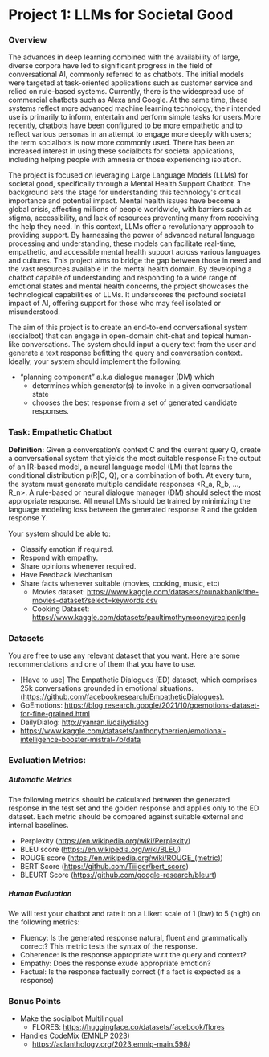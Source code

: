 # Project 1: LLMs for Societal Good

### Overview
The advances in deep learning combined with the availability of large, diverse corpora have led to significant progress in the field of conversational AI, commonly referred to as chatbots. The initial models were targeted at task-oriented applications such as customer service and relied on rule-based systems. Currently, there is the widespread use of commercial chatbots such as Alexa and Google. At the same time, these systems reflect more advanced machine learning technology, their intended use is primarily to inform, entertain and perform simple tasks for users.More recently, chatbots have been configured to be more empathetic and to reflect various personas in an attempt to engage more deeply with users; the term socialbots is now more commonly used. There has been an increased interest in using these socialbots for societal applications, including helping people with amnesia or those experiencing isolation.

The project is focused on leveraging Large Language Models (LLMs) for societal good, specifically through a Mental Health Support Chatbot. The background sets the stage for understanding this technology's critical importance and potential impact. Mental health issues have become a global crisis, affecting millions of people worldwide, with barriers such as stigma, accessibility, and lack of resources preventing many from receiving the help they need. In this context, LLMs offer a revolutionary approach to providing support. By harnessing the power of advanced natural language processing and understanding, these models can facilitate real-time, empathetic, and accessible mental health support across various languages and cultures. This project aims to bridge the gap between those in need and the vast resources available in the mental health domain. By developing a chatbot capable of understanding and responding to a wide range of emotional states and mental health concerns, the project showcases the technological capabilities of LLMs. It underscores the profound societal impact of AI, offering support for those who may feel isolated or misunderstood.

The aim of this project is to create an end-to-end conversational system (socialbot) that can engage in open-domain chit-chat and topical human-like conversations. The system should input a query text from the user and generate a text response befitting the query and conversation context. Ideally, your system should implement the following:
- “planning component” a.k.a dialogue manager (DM) which 
    - determines which generator(s) to invoke in a given conversational state
    - chooses the best response from a set of generated candidate responses. 


### Task: Empathetic Chatbot
**Definition:** Given a conversation’s context C and the current query Q, create a conversational system that yields the most suitable response R: the output of an IR-based model, a neural language model (LM) that learns the conditional distribution p(R|C, Q), or a combination of both. At every turn, the system must generate multiple candidate responses <R_a, R_b, ..., R_n>. A rule-based or neural dialogue manager (DM) should select the most appropriate response. All neural LMs should be trained by minimizing the language modeling loss between the generated response R and the golden response Y.

Your system should be able to:
- Classify emotion if required.
- Respond with empathy.
- Share opinions whenever required.
- Have Feedback Mechanism
- Share facts whenever suitable (movies, cooking, music, etc)
    - Movies dataset: https://www.kaggle.com/datasets/rounakbanik/the-movies-dataset?select=keywords.csv
    - Cooking Dataset: https://www.kaggle.com/datasets/paultimothymooney/recipenlg


### Datasets
You are free to use any relevant dataset that you want. Here are some recommendations and one of them that you have to use.
- [Have to use] The Empathetic Dialogues (ED) dataset, which comprises 25k conversations grounded in emotional situations. (https://github.com/facebookresearch/EmpatheticDialogues).
- GoEmotions: https://blog.research.google/2021/10/goemotions-dataset-for-fine-grained.html
- DailyDialog: http://yanran.li/dailydialog
- https://www.kaggle.com/datasets/anthonytherrien/emotional-intelligence-booster-mistral-7b/data

### Evaluation Metrics:

##### Automatic Metrics
The following metrics should be calculated between the generated response in the test set and the golden response and applies only to the ED dataset. Each metric should be compared against suitable external and internal baselines.
- Perplexity (https://en.wikipedia.org/wiki/Perplexity)
- BLEU score (https://en.wikipedia.org/wiki/BLEU)
- ROUGE score (https://en.wikipedia.org/wiki/ROUGE_(metric))
- BERT Score (https://github.com/Tiiiger/bert_score)
- BLEURT Score (https://github.com/google-research/bleurt)

##### Human Evaluation
We will test your chatbot and rate it on a Likert scale of 1 (low) to 5 (high) on the following metrics:
- Fluency: Is the generated response natural, fluent and grammatically correct? This metric tests the syntax of the response.
- Coherence: Is the response appropriate w.r.t the query and context?
- Empathy: Does the response exude appropriate emotion?
- Factual: Is the response factually correct (if a fact is expected as a response)

### Bonus Points
- Make the socialbot Multilingual
    - FLORES: https://huggingface.co/datasets/facebook/flores
- Handles CodeMix (EMNLP 2023)
    - https://aclanthology.org/2023.emnlp-main.598/






